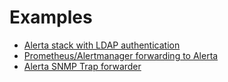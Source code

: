 Examples
========

  * [Alerta stack with LDAP authentication](ldap)
  * [Prometheus/Alertmanager forwarding to Alerta](prometheus)
  * [Alerta SNMP Trap forwarder](snmptrap)
